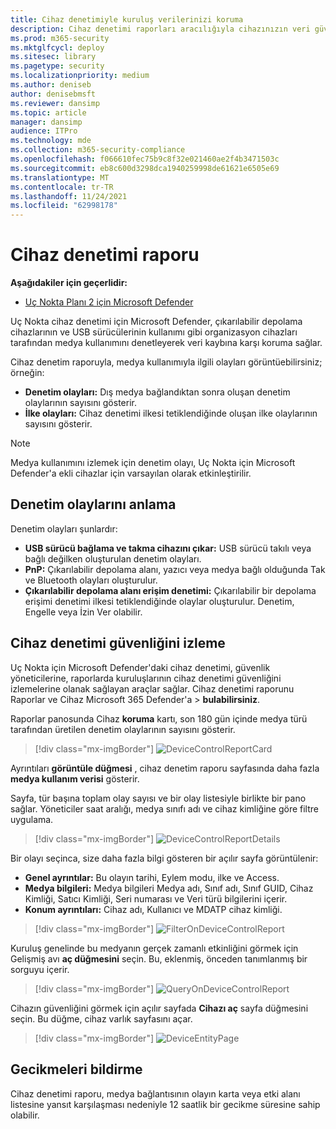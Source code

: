 ```yaml
---
title: Cihaz denetimiyle kuruluş verilerinizi koruma
description: Cihaz denetimi raporları aracılığıyla cihazınızın veri güvenliğini izleme.
ms.prod: m365-security
ms.mktglfcycl: deploy
ms.sitesec: library
ms.pagetype: security
ms.localizationpriority: medium
ms.author: deniseb
author: denisebmsft
ms.reviewer: dansimp
ms.topic: article
manager: dansimp
audience: ITPro
ms.technology: mde
ms.collection: m365-security-compliance
ms.openlocfilehash: f066610fec75b9c8f32e021460ae2f4b3471503c
ms.sourcegitcommit: eb8c600d3298dca1940259998de61621e6505e69
ms.translationtype: MT
ms.contentlocale: tr-TR
ms.lasthandoff: 11/24/2021
ms.locfileid: "62998178"
---
```

# <a name="device-control-report"></a>Cihaz denetimi raporu

**Aşağıdakiler için geçerlidir:** 
- [Uç Nokta Planı 2 için Microsoft Defender](https://go.microsoft.com/fwlink/p/?linkid=2154037)

Uç Nokta cihaz denetimi için Microsoft Defender, çıkarılabilir depolama cihazlarının ve USB sürücülerinin kullanımı gibi organizasyon cihazları tarafından medya kullanımını denetleyerek veri kaybına karşı koruma sağlar.

Cihaz denetim raporuyla, medya kullanımıyla ilgili olayları görüntüebilirsiniz; örneğin:

- **Denetim olayları:** Dış medya bağlandıktan sonra oluşan denetim olaylarının sayısını gösterir.
- **İlke olayları:** Cihaz denetimi ilkesi tetiklendiğinde oluşan ilke olaylarının sayısını gösterir.

> [!NOTE]
> Medya kullanımını izlemek için denetim olayı, Uç Nokta için Microsoft Defender'a ekli cihazlar için varsayılan olarak etkinleştirilir.

## <a name="understanding-the-audit-events"></a>Denetim olaylarını anlama

Denetim olayları şunlardır:

- **USB sürücü bağlama ve takma cihazını çıkar:** USB sürücü takılı veya bağlı değilken oluşturulan denetim olayları.
- **PnP:** Çıkarılabilir depolama alanı, yazıcı veya medya bağlı olduğunda Tak ve Bluetooth olayları oluşturulur.
- **Çıkarılabilir depolama alanı erişim denetimi:** Çıkarılabilir bir depolama erişimi denetimi ilkesi tetiklendiğinde olaylar oluşturulur. Denetim, Engelle veya İzin Ver olabilir.

## <a name="monitor-device-control-security"></a>Cihaz denetimi güvenliğini izleme

Uç Nokta için Microsoft Defender'daki cihaz denetimi, güvenlik yöneticilerine, raporlarda kuruluşlarının cihaz denetimi güvenliğini izlemelerine olanak sağlayan araçlar sağlar. Cihaz denetimi raporunu Raporlar ve Cihaz Microsoft 365 Defender'a > **bulabilirsiniz**.

Raporlar panosunda Cihaz **koruma** kartı, son 180 gün içinde medya türü tarafından üretilen denetim olaylarının sayısını gösterir.

> [!div class="mx-imgBorder"]
> ![DeviceControlReportCard](https://user-images.githubusercontent.com/81826151/138504137-e9a7673e-e988-48cd-820d-2625ec6df352.png)

Ayrıntıları **görüntüle düğmesi** , cihaz denetim raporu sayfasında daha fazla **medya kullanım verisi** gösterir.

Sayfa, tür başına toplam olay sayısı ve bir olay listesiyle birlikte bir pano sağlar. Yöneticiler saat aralığı, medya sınıfı adı ve cihaz kimliğine göre filtre uygulama.

> [!div class="mx-imgBorder"]
> ![DeviceControlReportDetails](images/Detaileddevicecontrolreport.png)

Bir olayı seçinca, size daha fazla bilgi gösteren bir açılır sayfa görüntülenir:

- **Genel ayrıntılar:** Bu olayın tarihi, Eylem modu, ilke ve Access.
- **Medya bilgileri:** Medya bilgileri Medya adı, Sınıf adı, Sınıf GUID, Cihaz Kimliği, Satıcı Kimliği, Seri numarası ve Veri türü bilgilerini içerir.
- **Konum ayrıntıları:** Cihaz adı, Kullanıcı ve MDATP cihaz kimliği.

> [!div class="mx-imgBorder"]
> ![FilterOnDeviceControlReport](images/devicecontrolreportfilter.png)

Kuruluş genelinde bu medyanın gerçek zamanlı etkinliğini görmek için Gelişmiş avı **aç düğmesini** seçin. Bu, eklenmiş, önceden tanımlanmış bir sorguyu içerir.

> [!div class="mx-imgBorder"]
> ![QueryOnDeviceControlReport](images/Devicecontrolreportquery.png)

Cihazın güvenliğini görmek için açılır sayfada **Cihazı aç** sayfa düğmesini seçin. Bu düğme, cihaz varlık sayfasını açar.

> [!div class="mx-imgBorder"]
> ![DeviceEntityPage](images/Devicesecuritypage.png)

## <a name="reporting-delays"></a>Gecikmeleri bildirme

Cihaz denetimi raporu, medya bağlantısının olayın karta veya etki alanı listesine yansıt karşılaşması nedeniyle 12 saatlik bir gecikme süresine sahip olabilir.
